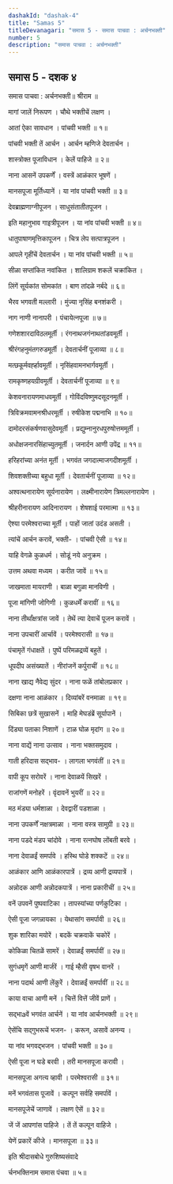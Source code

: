 ```yaml
---
dashakId: "dashak-4"
title: "Samas 5"
titleDevanagari: "समास 5 - समास पाचवा : अर्चनभक्ती"
number: 5
description: "समास पाचवा : अर्चनभक्ती"
---
```


## समास 5 - दशक ४

समास पाचवा : अर्चनभक्ती॥ श्रीराम ॥

मागां जालें निरूपण । चौथे भक्तीचें लक्षण ।

आतां ऐका सावधान । पांचवी भक्ती ॥ १॥

पांचवी भक्ती तें आर्चन । आर्चन म्हणिजे देवतार्चन ।

शास्त्रोक्त पूजाविधान । केलें पाहिजे ॥ २॥

नाना आसनें उपकर्णें । वस्त्रें आळंकार भूषणें ।

मानसपूजा मूर्तिध्यानें । या नांव पांचवी भक्ती ॥ ३॥

देवब्राह्मणाग्नीपूजन । साधुसंतातीतपूजन ।

इति महानुभाव गाइत्रीपूजन । या नांव पांचवी भक्ती ॥ ४॥

धातुपाषाणमृत्तिकापूजन । चित्र लेप सत्पात्रपूजन ।

आपले गृहींचें देवतार्चन । या नांव पांचवी भक्ती ॥ ५॥

सीळा सप्तांकित नवांकित । शालिग्राम शकलें चक्रांकित ।

लिंगें सूर्यकांत सोमकांत । बाण तांदळे नर्बदे ॥ ६॥

भैरव भगवती मल्लारी । मुंज्या नृसिंह बनशंकरी ।

नाग नाणी नानापरी । पंचायेत्नपूजा ॥ ७॥

गणेशशारदाविठलमूर्ती । रंगनाथजगंनाथतांडवमूर्ती ।

श्रीरंगहनुमंतगरुडमूर्ती । देवतार्चनीं पूजाव्या ॥ ८॥

मत्छकूर्मवर्ह्हावमूर्ती । नृसिंहवामनभार्गवमूर्ती ।

रामकृष्णहयग्रीवमूर्ती । देवतार्चनीं पूजाव्या ॥ ९॥

केशवनारायणमाधवमूर्ती । गोविंदविष्णुमदसूदनमूर्ती ।

त्रिविक्रमवामनश्रीधरमूर्ती । रुषीकेश पद्मनाभि ॥ १०॥

दामोदरसंकर्षणवासुदेवमूर्ती । प्रद्युम्नानुरधपुरुषोत्तममूर्ती ।

अधोक्षजनारसिंहाच्युतमूर्ती । जनार्दन आणी उपेंद्र ॥ ११॥

हरिहरांच्या अनंत मूर्ती । भगवंत जगदात्माजगदीशमूर्ती ।

शिवशक्तीच्या बहुधा मूर्ती । देवतार्चनीं पूजाव्या ॥ १२॥

अश्वत्थनारायेण सूर्यनारायेण । लक्ष्मीनारायेण त्रिमल्लनारायेण ।

श्रीहरीनारायण आदिनारायण । शेषशाई परमात्मा ॥ १३॥

ऐश्या परमेश्वराच्या मूर्ती । पाहों जातां उदंड असती ।

त्यांचें आर्चन करावें, भक्ती- । पांचवी ऐसी ॥ १४॥

याहि वेगळे कुळधर्म । सोडूं नये अनुक्रम ।

उत्तम अथवा मध्यम । करीत जावें ॥ १५॥

जाखमाता मायराणी । बाळा बगुळा मानविणी ।

पूजा मांगिणी जोगिणी । कुळधर्में करावीं ॥ १६॥

नाना तीर्थांक्षत्रांस जावें । तेथें त्या देवाचें पूजन करावें ।

नाना उपचारीं आर्चावें । परमेश्वरासी ॥ १७॥

पंचामृतें गंधाक्षतें । पुष्पें परिमळद्रव्यें बहुतें ।

धूपदीप असंख्यातें । नीरांजनें कर्पुराचीं ॥ १८॥

नाना खाद्य नैवेद्य सुंदर । नाना फळें तांबोलप्रकार ।

दक्षणा नाना आळंकार । दिव्यांबरें वनमाळा ॥ १९॥

सिबिका छत्रें सुखासनें । माहि मेघडंब्रें सूर्यापानें ।

दिंड्या पताका निशाणें । टाळ घोळ मृदांग ॥ २०॥

नाना वाद्यें नाना उत्साव । नाना भक्तसमुदाव ।

गाती हरिदास सद्भाव- । लागला भगवंतीं ॥ २१॥

वापी कूप सरोवरें । नाना देवाळयें सिखरें ।

राजांगणें मनोहरें । वृंदावनें भुयरीं ॥ २२॥

मठ मंड्या धर्मशाळा । देवद्वारीं पडशाळा ।

नाना उपकर्णें नक्षत्रमाळा । नाना वस्त्र सामुग्री ॥ २३॥

नाना पडदे मंडप चांदोवे । नाना रत्नघोष लोंबती बरवे ।

नाना देवाळईं समर्पावे । हस्थि घोडे शक्कटें ॥ २४॥

आळंकार आणि आळंकारपात्रें । द्रव्य आणी द्रव्यपात्रें ।

अन्नोदक आणी अन्नोदकपात्रें । नाना प्रकारीचीं ॥ २५॥

वनें उपवनें पुष्पवाटिका । तापस्यांच्या पर्णकुटिका ।

ऐसी पूजा जगन्नायका । येथासांग समर्पावी ॥ २६॥

शुक शारिका मयोरें । बदकें चक्रवाकें चकोरें ।

कोकिळा चितळें सामरें । देवाळईं समर्पावीं ॥ २७॥

सुगंधमृगें आणी मार्जरें । गाई म्हैसी वृषभ वानरें ।

नाना पदार्थ आणी लेंकुरें । देवाळईं समर्पावीं ॥ २८॥

काया वाचा आणी मनें । चित्तें वित्तें जीवें प्राणें ।

सद्भाaवें भगवंत आर्चनें । या नांव आर्चनभक्ती ॥ २९॥

ऐसेंचि सद्गुभरूचें भजन- । करून, असावें अनन्य ।

या नांव भगवद्भजन । पांचवी भक्ती ॥ ३०॥

ऐसी पूजा न घडे बरवी । तरी मानसपूजा करावी ।

मानसपूजा अगत्य व्हावी । परमेश्वरासी ॥ ३१॥

मनें भगवंतास पूजावें । कल्पून सर्वहि समर्पावें ।

मानसपूजेचें जाणावें । लक्षण ऐसें ॥ ३२॥

जें जें आपणांस पाहिजे । तें तें कल्पून वाहिजे ।

येणें प्रकारें कीजे । मानसपूजा ॥ ३३॥

इति श्रीदासबोधे गुरुशिष्यसंवादे

र्चनभक्तिनाम समास पंचवा ॥ ५॥